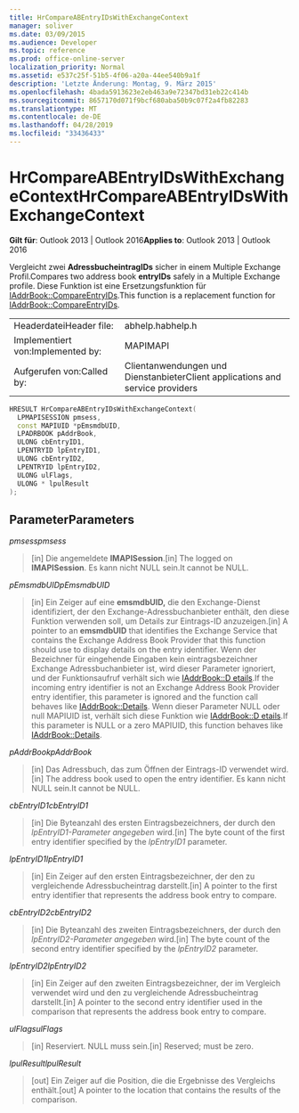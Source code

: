 ```yaml
---
title: HrCompareABEntryIDsWithExchangeContext
manager: soliver
ms.date: 03/09/2015
ms.audience: Developer
ms.topic: reference
ms.prod: office-online-server
localization_priority: Normal
ms.assetid: e537c25f-51b5-4f06-a20a-44ee540b9a1f
description: 'Letzte Änderung: Montag, 9. März 2015'
ms.openlocfilehash: 4bada5913623e2eb463a9e72347bd31eb22c414b
ms.sourcegitcommit: 8657170d071f9bcf680aba50b9c07f2a4fb82283
ms.translationtype: MT
ms.contentlocale: de-DE
ms.lasthandoff: 04/28/2019
ms.locfileid: "33436433"
---
```

# <a name="hrcompareabentryidswithexchangecontext"></a><span data-ttu-id="be337-103">HrCompareABEntryIDsWithExchangeContext</span><span class="sxs-lookup"><span data-stu-id="be337-103">HrCompareABEntryIDsWithExchangeContext</span></span>

  
  
<span data-ttu-id="be337-104">**Gilt für**: Outlook 2013 | Outlook 2016</span><span class="sxs-lookup"><span data-stu-id="be337-104">**Applies to**: Outlook 2013 | Outlook 2016</span></span> 
  
<span data-ttu-id="be337-105">Vergleicht zwei **AdressbucheintragIDs** sicher in einem Multiple Exchange Profil.</span><span class="sxs-lookup"><span data-stu-id="be337-105">Compares two address book **entryIDs** safely in a Multiple Exchange profile.</span></span> <span data-ttu-id="be337-106">Diese Funktion ist eine Ersetzungsfunktion für [IAddrBook::CompareEntryIDs](iaddrbook-compareentryids.md).</span><span class="sxs-lookup"><span data-stu-id="be337-106">This function is a replacement function for [IAddrBook::CompareEntryIDs](iaddrbook-compareentryids.md).</span></span>
  
|||
|:-----|:-----|
|<span data-ttu-id="be337-107">Headerdatei</span><span class="sxs-lookup"><span data-stu-id="be337-107">Header file:</span></span>  <br/> |<span data-ttu-id="be337-108">abhelp.h</span><span class="sxs-lookup"><span data-stu-id="be337-108">abhelp.h</span></span>  <br/> |
|<span data-ttu-id="be337-109">Implementiert von:</span><span class="sxs-lookup"><span data-stu-id="be337-109">Implemented by:</span></span>  <br/> |<span data-ttu-id="be337-110">MAPI</span><span class="sxs-lookup"><span data-stu-id="be337-110">MAPI</span></span>  <br/> |
|<span data-ttu-id="be337-111">Aufgerufen von:</span><span class="sxs-lookup"><span data-stu-id="be337-111">Called by:</span></span>  <br/> |<span data-ttu-id="be337-112">Clientanwendungen und Dienstanbieter</span><span class="sxs-lookup"><span data-stu-id="be337-112">Client applications and service providers</span></span>  <br/> |
   
```cpp
HRESULT HrCompareABEntryIDsWithExchangeContext(
  LPMAPISESSION pmsess,
  const MAPIUID *pEmsmdbUID,
  LPADRBOOK pAddrBook,
  ULONG cbEntryID1,
  LPENTRYID lpEntryID1,
  ULONG cbEntryID2,
  LPENTRYID lpEntryID2,
  ULONG ulFlags,
  ULONG * lpulResult
);
```

## <a name="parameters"></a><span data-ttu-id="be337-113">Parameter</span><span class="sxs-lookup"><span data-stu-id="be337-113">Parameters</span></span>

 <span data-ttu-id="be337-114">_pmsess_</span><span class="sxs-lookup"><span data-stu-id="be337-114">_pmsess_</span></span>
  
> <span data-ttu-id="be337-115">[in] Die angemeldete **IMAPISession**.</span><span class="sxs-lookup"><span data-stu-id="be337-115">[in] The logged on **IMAPISession**.</span></span> <span data-ttu-id="be337-116">Es kann nicht NULL sein.</span><span class="sxs-lookup"><span data-stu-id="be337-116">It cannot be NULL.</span></span>
    
 <span data-ttu-id="be337-117">_pEmsmdbUID_</span><span class="sxs-lookup"><span data-stu-id="be337-117">_pEmsmdbUID_</span></span>
  
> <span data-ttu-id="be337-118">[in] Ein Zeiger auf eine **emsmdbUID,** die den Exchange-Dienst identifiziert, der den Exchange-Adressbuchanbieter enthält, den diese Funktion verwenden soll, um Details zur Eintrags-ID anzuzeigen.</span><span class="sxs-lookup"><span data-stu-id="be337-118">[in] A pointer to an **emsmdbUID** that identifies the Exchange Service that contains the Exchange Address Book Provider that this function should use to display details on the entry identifier.</span></span> <span data-ttu-id="be337-119">Wenn der Bezeichner für eingehende Eingaben kein eintragsbezeichner Exchange Adressbuchanbieter ist, wird dieser Parameter ignoriert, und der Funktionsaufruf verhält sich wie [IAddrBook::D etails](iaddrbook-details.md).</span><span class="sxs-lookup"><span data-stu-id="be337-119">If the incoming entry identifier is not an Exchange Address Book Provider entry identifier, this parameter is ignored and the function call behaves like [IAddrBook::Details](iaddrbook-details.md).</span></span> <span data-ttu-id="be337-120">Wenn dieser Parameter NULL oder null MAPIUID ist, verhält sich diese Funktion wie [IAddrBook::D etails](iaddrbook-details.md).</span><span class="sxs-lookup"><span data-stu-id="be337-120">If this parameter is NULL or a zero MAPIUID, this function behaves like [IAddrBook::Details](iaddrbook-details.md).</span></span>
    
 <span data-ttu-id="be337-121">_pAddrBook_</span><span class="sxs-lookup"><span data-stu-id="be337-121">_pAddrBook_</span></span>
  
> <span data-ttu-id="be337-122">[in] Das Adressbuch, das zum Öffnen der Eintrags-ID verwendet wird.</span><span class="sxs-lookup"><span data-stu-id="be337-122">[in] The address book used to open the entry identifier.</span></span> <span data-ttu-id="be337-123">Es kann nicht NULL sein.</span><span class="sxs-lookup"><span data-stu-id="be337-123">It cannot be NULL.</span></span>
    
 <span data-ttu-id="be337-124">_cbEntryID1_</span><span class="sxs-lookup"><span data-stu-id="be337-124">_cbEntryID1_</span></span>
  
> <span data-ttu-id="be337-125">[in] Die Byteanzahl des ersten Eintragsbezeichners, der durch den  _lpEntryID1-Parameter angegeben_ wird.</span><span class="sxs-lookup"><span data-stu-id="be337-125">[in] The byte count of the first entry identifier specified by the  _lpEntryID1_ parameter.</span></span> 
    
 <span data-ttu-id="be337-126">_lpEntryID1_</span><span class="sxs-lookup"><span data-stu-id="be337-126">_lpEntryID1_</span></span>
  
> <span data-ttu-id="be337-127">[in] Ein Zeiger auf den ersten Eintragsbezeichner, der den zu vergleichende Adressbucheintrag darstellt.</span><span class="sxs-lookup"><span data-stu-id="be337-127">[in] A pointer to the first entry identifier that represents the address book entry to compare.</span></span>
    
 <span data-ttu-id="be337-128">_cbEntryID2_</span><span class="sxs-lookup"><span data-stu-id="be337-128">_cbEntryID2_</span></span>
  
> <span data-ttu-id="be337-129">[in] Die Byteanzahl des zweiten Eintragsbezeichners, der durch den  _lpEntryID2-Parameter angegeben_ wird.</span><span class="sxs-lookup"><span data-stu-id="be337-129">[in] The byte count of the second entry identifier specified by the  _lpEntryID2_ parameter.</span></span> 
    
 <span data-ttu-id="be337-130">_lpEntryID2_</span><span class="sxs-lookup"><span data-stu-id="be337-130">_lpEntryID2_</span></span>
  
> <span data-ttu-id="be337-131">[in] Ein Zeiger auf den zweiten Eintragsbezeichner, der im Vergleich verwendet wird und den zu vergleichende Adressbucheintrag darstellt.</span><span class="sxs-lookup"><span data-stu-id="be337-131">[in] A pointer to the second entry identifier used in the comparison that represents the address book entry to compare.</span></span>
    
 <span data-ttu-id="be337-132">_ulFlags_</span><span class="sxs-lookup"><span data-stu-id="be337-132">_ulFlags_</span></span>
  
> <span data-ttu-id="be337-133">[in] Reserviert. NULL muss sein.</span><span class="sxs-lookup"><span data-stu-id="be337-133">[in] Reserved; must be zero.</span></span>
    
 <span data-ttu-id="be337-134">_lpulResult_</span><span class="sxs-lookup"><span data-stu-id="be337-134">_lpulResult_</span></span>
  
> <span data-ttu-id="be337-135">[out] Ein Zeiger auf die Position, die die Ergebnisse des Vergleichs enthält.</span><span class="sxs-lookup"><span data-stu-id="be337-135">[out] A pointer to the location that contains the results of the comparison.</span></span> 
    

